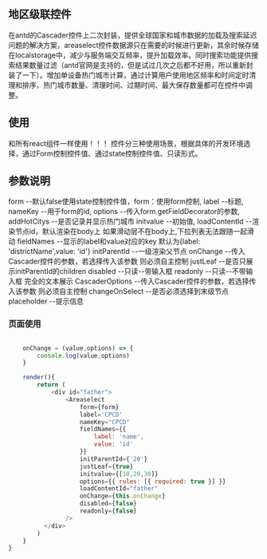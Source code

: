 ## 地区级联控件
  在antd的Cascader控件上二次封装，提供全球国家和城市数据的加载及搜索延迟问题的解决方案，areaselect控件数据源只在需要的时候进行更新，其余时候存储在localstorage中，减少与服务端交互频率，提升加载效率。同时搜索功能提供搜索结果数量过滤（antd官网是支持的，但是试过几次之后都不好用，所以重新封装了一下）。增加单设备热门城市计算，通过计算用户使用地区频率和时间定时清理和排序，热门城市数量、清理时间、过期时间、最大保存数量都可在控件中调整。
## 使用
和所有react组件一样使用！！！
控件分三种使用场景，根据具体的开发环境选择，通过Form控制控件值、通过state控制控件值、只读形式。
## 参数说明
  form --默认false使用state控制控件值，form：使用form控制, 
  label --标题, 
  nameKey --用于form的id,
  options --传入form.getFieldDecorator的参数,
  addHotCitys --是否记录并显示热门城市
  initvalue --初始值, 
  loadContentId --渲染节点id，默认渲染在body上 如果滑动层不在body上,下拉列表无法跟随一起滑动
  fieldNames --显示的label和value对应的key 默认为{label: 'districtName',value: 'id'}
  initParentId --一级渲染父节点
  onChange --传入Cascader控件的参数，若选择传入该参数 则必须自主控制
  justLeaf --是否只展示initParentId的children
  disabled --只读--带输入框
  readonly --只读--不带输入框 完全的文本展示
  CascaderOptions --传入Cascader控件的参数，若选择传入该参数 则必须自主控制
  changeOnSelect --是否必须选择到末级节点
  placeholder --提示信息


### 页面使用
```js

    onChange = (value,options) => {
        console.log(value,options)
    }

    render(){
        return (
            <div id="father">
                <Areaselect
                    form={form}
                    label='CPCD'
                    nameKey="CPCD"
                    fieldNames={{
                        label: 'name',
                        value: 'id'
                    }}
                    initParentId={'20'}
                    justLeaf={true}
                    initvalue={[10,20,30]}
                    options={{ rules: [{ required: true }] }}
                    loadContentId="father"
                    onChange={this.onChange}
                    disabled={false}
                    readonly={false}
                />
          </div>
        )
    }
}
        
```
